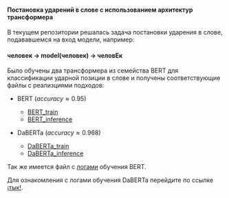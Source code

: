 #### Постановка ударений в слове с использованием архитектур трансформера

В текущем репозитории решалась задача постановки ударения в слове, подававшемся на вход модели, например:

#### человек -> model(человек) -> человЕк

Было обучены два трансформера из семейства BERT для классификации ударной позиции в слове и получены соответствующие файлы с реализциями подходов:

* BERT ($accuracy \approx 0.95$)
    * [BERT_train](transformer_learn_BERT_notebook.ipynb)
    * [BERT_inference](transformer_learn_BERT_with_inference.ipynb)
 
* DaBERTa ($accuracy \approx 0.968$)
    * [DaBERTa_train](transformer_learn_DaBERTa.ipynb)
    * [DaBERTa_inference](transformer_inference_DaBERTa.ipynb)

Так же имеется файл с [логами](transformer_training_logs.png) обучения BERT. 

Для ознакомления с логами обучения DaBERTa перейдите по ссылке [¡тык!](https://wandb.ai/4ervonec19-bauman-moscow-state-technical-university/DaBERTa_Accents_GO/workspace?nw=nwuser4ervonec19).
